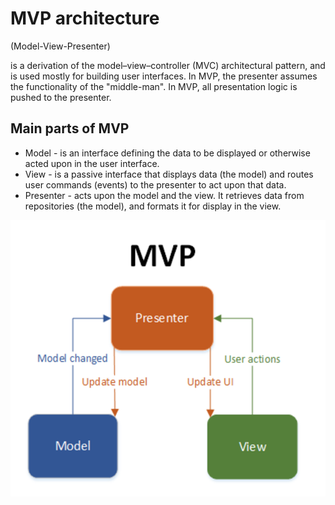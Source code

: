 # MVP architecture
(Model-View-Presenter)

is a derivation of the model–view–controller (MVC) architectural pattern, and is used mostly for building user interfaces. In MVP, the presenter assumes the functionality of the "middle-man". In MVP, all presentation logic is pushed to the presenter.

## Main parts of MVP
* Model - is an interface defining the data to be displayed or otherwise acted upon in the user interface.
* View - is a passive interface that displays data (the model) and routes user commands (events) to the presenter to act upon that data.
* Presenter - acts upon the model and the view. It retrieves data from repositories (the model), and formats it for display in the view.

![MVP architecture scheme](./img/mvp.png)